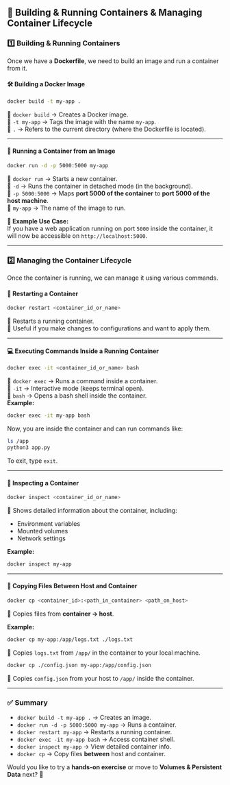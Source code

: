 ## **🚀 Building & Running Containers & Managing Container Lifecycle**  

### **1️⃣ Building & Running Containers**
Once we have a **Dockerfile**, we need to build an image and run a container from it.

#### **🛠️ Building a Docker Image**
```sh
docker build -t my-app .
```
🔹 `docker build` → Creates a Docker image.  
🔹 `-t my-app` → Tags the image with the name `my-app`.  
🔹 `.` → Refers to the current directory (where the Dockerfile is located).  

---

#### **🚀 Running a Container from an Image**
```sh
docker run -d -p 5000:5000 my-app
```
🔹 `docker run` → Starts a new container.  
🔹 `-d` → Runs the container in detached mode (in the background).  
🔹 `-p 5000:5000` → Maps **port 5000 of the container** to **port 5000 of the host machine**.  
🔹 `my-app` → The name of the image to run.  

**📌 Example Use Case:**  
If you have a web application running on port `5000` inside the container, it will now be accessible on `http://localhost:5000`.

---

### **2️⃣ Managing the Container Lifecycle**
Once the container is running, we can manage it using various commands.

#### **🔄 Restarting a Container**
```sh
docker restart <container_id_or_name>
```
🔹 Restarts a running container.  
🔹 Useful if you make changes to configurations and want to apply them.

---

#### **💻 Executing Commands Inside a Running Container**
```sh
docker exec -it <container_id_or_name> bash
```
🔹 `docker exec` → Runs a command inside a container.  
🔹 `-it` → Interactive mode (keeps terminal open).  
🔹 `bash` → Opens a bash shell inside the container.  
**Example:**
```sh
docker exec -it my-app bash
```
Now, you are inside the container and can run commands like:
```sh
ls /app
python3 app.py
```
To exit, type `exit`.

---

#### **🔎 Inspecting a Container**
```sh
docker inspect <container_id_or_name>
```
🔹 Shows detailed information about the container, including:  
  - Environment variables  
  - Mounted volumes  
  - Network settings  

**Example:**
```sh
docker inspect my-app
```

---

#### **📂 Copying Files Between Host and Container**
```sh
docker cp <container_id>:<path_in_container> <path_on_host>
```
🔹 Copies files from **container → host**.  

**Example:**
```sh
docker cp my-app:/app/logs.txt ./logs.txt
```
🔹 Copies `logs.txt` from `/app/` in the container to your local machine.

```sh
docker cp ./config.json my-app:/app/config.json
```
🔹 Copies `config.json` from your host to `/app/` inside the container.

---

### **✅ Summary**
- `docker build -t my-app .` → Creates an image.  
- `docker run -d -p 5000:5000 my-app` → Runs a container.  
- `docker restart my-app` → Restarts a running container.  
- `docker exec -it my-app bash` → Access container shell.  
- `docker inspect my-app` → View detailed container info.  
- `docker cp` → Copy files **between** host and container.  

Would you like to try a **hands-on exercise** or move to **Volumes & Persistent Data** next? 🚀
